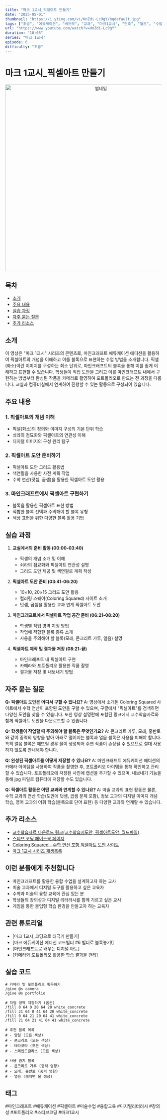 ```yaml
---
title: "마크 1교시_픽셀아트 만들기"
date: "2025-05-01"
thumbnail: "https://i.ytimg.com/vi/HnZdi-Lc9gY/hqdefault.jpg"
tags: ["초급", "에듀케이션", "베드락", "교과", "마크1교시", "건축", "월드", "수업자", "롱폼"]
url: "https://www.youtube.com/watch?v=HnZdi-Lc9gY"
duration: "10:05"
series: "마크 1교시"
episode: 6
difficulty: "초급"
---
```


# 마크 1교시_픽셀아트 만들기

<div align="center">
<img src="https://i.ytimg.com/vi/HnZdi-Lc9gY/hqdefault.jpg" alt="썸네일" width="600"/>
</div>

## 목차
- [소개](#소개)
- [주요 내용](#주요-내용)
- [실습 과정](#실습-과정)
- [자주 묻는 질문](#자주-묻는-질문)
- [추가 리소스](#추가-리소스)

## 소개
이 영상은 "마크 1교시" 시리즈의 콘텐츠로, 마인크래프트 에듀케이션 에디션을 활용하여 픽셀아트의 개념을 이해하고 이를 블록으로 표현하는 수업 방법을 소개합니다. 픽셀(화소)이란 이미지를 구성하는 최소 단위로, 마인크래프트의 블록을 통해 이를 쉽게 이해하고 표현할 수 있습니다. 학생들이 직접 도안을 그리고 이를 마인크래프트 내에서 구현하는 방법부터 완성된 작품을 카메라로 촬영하여 포트폴리오로 만드는 전 과정을 다룹니다. 교실과 컴퓨터실에서 연계하여 진행할 수 있는 활동으로 구성되어 있습니다.

## 주요 내용

### 1. 픽셀아트의 개념 이해
- 픽셀(화소)의 정의와 이미지 구성의 기본 단위 학습
- 쇠라의 점묘화와 픽셀아트의 연관성 이해
- 디지털 이미지의 구성 원리 탐구

### 2. 픽셀아트 도안 준비하기
- 픽셀아트 도안 그리드 활용법
- 색연필을 사용한 사전 계획 작업
- 수학 연산(덧셈, 곱셈)을 활용한 픽셀아트 도안 활용

### 3. 마인크래프트에서 픽셀아트 구현하기
- 블록을 활용한 픽셀아트 표현 방법
- 적합한 블록 선택과 주의해야 할 블록 유형
- 색상 표현을 위한 다양한 블록 활용 기법

## 실습 과정

1. **교실에서의 준비 활동 (00:00-03:40)**
   - 픽셀의 개념 소개 및 이해
   - 쇠라의 점묘화와 픽셀아트 연관성 설명
   - 그리드 도안 제공 및 색연필로 계획 작성

2. **픽셀아트 도안 준비 (03:41-06:20)**
   - 10×10, 20×15 그리드 도안 활용
   - 컬러링 스퀘어(Coloring Squared) 사이트 소개
   - 덧셈, 곱셈을 활용한 교과 연계 픽셀아트 도안

3. **마인크래프트에서 픽셀아트 작업 공간 준비 (06:21-08:20)**
   - 학생별 작업 영역 지정 방법
   - 작업에 적합한 블록 종류 소개
   - 사용을 주의해야 할 블록(모래, 콘크리트 가루, 얼음) 설명

4. **픽셀아트 제작 및 결과물 저장 (08:21-끝)**
   - 마인크래프트 내 픽셀아트 구현
   - 카메라와 포트폴리오 활용한 작품 촬영
   - 결과물 저장 및 내보내기 방법

## 자주 묻는 질문

**Q: 픽셀아트 도안은 어디서 구할 수 있나요?**
A: 영상에서 소개된 Coloring Squared 사이트에서 수학 연산이 포함된 도안을 구할 수 있으며, 구글에서 "픽셀아트"를 검색하면 다양한 도안을 찾을 수 있습니다. 또한 영상 설명란에 포함된 링크에서 교수학습자료와 함께 픽셀아트 도안을 다운로드할 수 있습니다.

**Q: 학생들이 작업할 때 주의해야 할 블록은 무엇인가요?**
A: 콘크리트 가루, 모래, 홍반토와 같이 중력의 영향을 받아 아래로 떨어지는 블록과 얼음 블록은 사용을 피해야 합니다. 특히 얼음 블록은 깨뜨릴 경우 물이 생성되어 주변 작품이 손상될 수 있으므로 절대 사용하지 않도록 안내해야 합니다.

**Q: 완성된 픽셀아트를 어떻게 저장할 수 있나요?**
A: 마인크래프트 에듀케이션 에디션의 카메라 아이템을 사용하여 작품을 촬영한 후, 포트폴리오 아이템을 통해 확인하고 관리할 수 있습니다. 포트폴리오에 저장된 사진에 캡션을 추가할 수 있으며, 내보내기 기능을 통해 jpg 파일로 컴퓨터에 저장할 수도 있습니다.

**Q: 픽셀아트 활동은 어떤 교과와 연계할 수 있나요?**
A: 미술 교과의 표현 활동은 물론, 수학 교과의 연산 학습(도안에 덧셈, 곱셈 문제 포함), 정보 교과의 디지털 이미지 개념 학습, 영어 교과의 어휘 학습(블록으로 단어 표현) 등 다양한 교과와 연계할 수 있습니다.

## 추가 리소스

- [교수학습자료 다운로드 링크(교수학습지도안, 픽셀아트도안, 월드파일)](https://o365cbe-my.sharepoint.com/:u:/g/personal/ssakspirit_o365cbe_net/EUHqlr99zBlKm_kKwcLnDKgBejcaEf3tJtU3oz48HIk6pA?e=gvhC1k)
- [스티브 코딩 페이스북 페이지](https://www.facebook.com/stvcoding/)
- [Coloring Squared - 수학 연산 포함 픽셀아트 도안 사이트](https://www.coloringsquared.com/)
- [마크 1교시 시리즈 재생목록](https://www.youtube.com/playlist?list=PL-QdXpF9m2ReuCcn4gS6XqvQS7HLJtCM4)

## 이런 분들에게 추천합니다

- 마인크래프트를 활용한 융합 수업을 설계하고자 하는 교사
- 미술 교과에서 디지털 도구를 활용하고 싶은 교육자
- 수학과 미술의 융합 교육에 관심 있는 분
- 학생들의 창의성과 디지털 리터러시를 함께 기르고 싶은 교사
- 게임을 통한 몰입형 학습 환경을 만들고자 하는 교육자

## 관련 튜토리얼

- [마크 1교시_코딩으로 태극기 만들기]
- [마크 에듀케이션 에디션 코드빌더 #6 빌더로 블록놓기!]
- [마인크래프트로 배우는 디지털 아트]
- [카메라와 포트폴리오 활용한 학습 결과물 관리]

## 실습 코드

```
# 카메라 및 포트폴리오 획득하기
/give @s camera
/give @s portfolio

# 작업 영역 지정하기 (옵션)
/fill 0 64 0 20 64 20 white_concrete
/fill 21 64 0 41 64 20 white_concrete
/fill 0 64 21 20 64 41 white_concrete
/fill 21 64 21 41 64 41 white_concrete

# 추천 블록 목록
# - 양털 (모든 색상)
# - 콘크리트 (모든 색상)
# - 테라코타 (모든 색상)
# - 스테인드글라스 (모든 색상)

# 사용 금지 블록
# - 콘크리트 가루 (중력 영향)
# - 모래, 홍반토 (중력 영향)
# - 얼음 (깨지면 물 생성)
```

## 태그
#마인크래프트 #에듀케이션 #픽셀아트 #미술수업 #융합교육 #디지털리터러시 #창의성 #포트폴리오 #스티브코딩 #마크1교시
